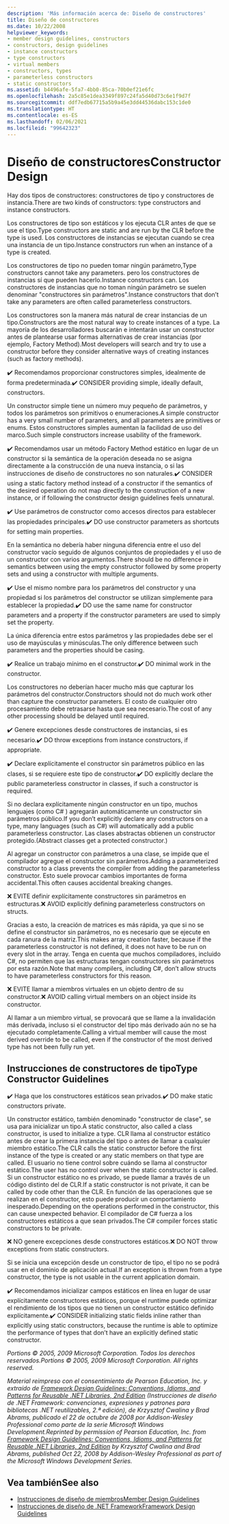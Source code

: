 ```yaml
---
description: 'Más información acerca de: Diseño de constructores'
title: Diseño de constructores
ms.date: 10/22/2008
helpviewer_keywords:
- member design guidelines, constructors
- constructors, design guidelines
- instance constructors
- type constructors
- virtual members
- constructors, types
- parameterless constructors
- static constructors
ms.assetid: b4496afe-5fa7-4bb0-85ca-70b0ef21e6fc
ms.openlocfilehash: 2a5c85e1dea3349f897c24fa5d40d73c6e1f9d7f
ms.sourcegitcommit: ddf7edb67715a5b9a45e3dd44536dabc153c1de0
ms.translationtype: HT
ms.contentlocale: es-ES
ms.lasthandoff: 02/06/2021
ms.locfileid: "99642323"
---
```

# <a name="constructor-design"></a><span data-ttu-id="786dc-103">Diseño de constructores</span><span class="sxs-lookup"><span data-stu-id="786dc-103">Constructor Design</span></span>

<span data-ttu-id="786dc-104">Hay dos tipos de constructores: constructores de tipo y constructores de instancia.</span><span class="sxs-lookup"><span data-stu-id="786dc-104">There are two kinds of constructors: type constructors and instance constructors.</span></span>

<span data-ttu-id="786dc-105">Los constructores de tipo son estáticos y los ejecuta CLR antes de que se use el tipo.</span><span class="sxs-lookup"><span data-stu-id="786dc-105">Type constructors are static and are run by the CLR before the type is used.</span></span> <span data-ttu-id="786dc-106">Los constructores de instancias se ejecutan cuando se crea una instancia de un tipo.</span><span class="sxs-lookup"><span data-stu-id="786dc-106">Instance constructors run when an instance of a type is created.</span></span>

<span data-ttu-id="786dc-107">Los constructores de tipo no pueden tomar ningún parámetro,</span><span class="sxs-lookup"><span data-stu-id="786dc-107">Type constructors cannot take any parameters.</span></span> <span data-ttu-id="786dc-108">pero los constructores de instancias sí que pueden hacerlo.</span><span class="sxs-lookup"><span data-stu-id="786dc-108">Instance constructors can.</span></span> <span data-ttu-id="786dc-109">Los constructores de instancias que no toman ningún parámetro se suelen denominar "constructores sin parámetros".</span><span class="sxs-lookup"><span data-stu-id="786dc-109">Instance constructors that don’t take any parameters are often called parameterless constructors.</span></span>

<span data-ttu-id="786dc-110">Los constructores son la manera más natural de crear instancias de un tipo.</span><span class="sxs-lookup"><span data-stu-id="786dc-110">Constructors are the most natural way to create instances of a type.</span></span> <span data-ttu-id="786dc-111">La mayoría de los desarrolladores buscarán e intentarán usar un constructor antes de plantearse usar formas alternativas de crear instancias (por ejemplo, Factory Method).</span><span class="sxs-lookup"><span data-stu-id="786dc-111">Most developers will search and try to use a constructor before they consider alternative ways of creating instances (such as factory methods).</span></span>

<span data-ttu-id="786dc-112">✔️ Recomendamos proporcionar constructores simples, idealmente de forma predeterminada.</span><span class="sxs-lookup"><span data-stu-id="786dc-112">✔️ CONSIDER providing simple, ideally default, constructors.</span></span>

<span data-ttu-id="786dc-113">Un constructor simple tiene un número muy pequeño de parámetros, y todos los parámetros son primitivos o enumeraciones.</span><span class="sxs-lookup"><span data-stu-id="786dc-113">A simple constructor has a very small number of parameters, and all parameters are primitives or enums.</span></span> <span data-ttu-id="786dc-114">Estos constructores simples aumentan la facilidad de uso del marco.</span><span class="sxs-lookup"><span data-stu-id="786dc-114">Such simple constructors increase usability of the framework.</span></span>

<span data-ttu-id="786dc-115">✔️ Recomendamos usar un método Factory Method estático en lugar de un constructor si la semántica de la operación deseada no se asigna directamente a la construcción de una nueva instancia, o si las instrucciones de diseño de constructores no son naturales.</span><span class="sxs-lookup"><span data-stu-id="786dc-115">✔️ CONSIDER using a static factory method instead of a constructor if the semantics of the desired operation do not map directly to the construction of a new instance, or if following the constructor design guidelines feels unnatural.</span></span>

<span data-ttu-id="786dc-116">✔️ Use parámetros de constructor como accesos directos para establecer las propiedades principales.</span><span class="sxs-lookup"><span data-stu-id="786dc-116">✔️ DO use constructor parameters as shortcuts for setting main properties.</span></span>

<span data-ttu-id="786dc-117">En la semántica no debería haber ninguna diferencia entre el uso del constructor vacío seguido de algunos conjuntos de propiedades y el uso de un constructor con varios argumentos.</span><span class="sxs-lookup"><span data-stu-id="786dc-117">There should be no difference in semantics between using the empty constructor followed by some property sets and using a constructor with multiple arguments.</span></span>

<span data-ttu-id="786dc-118">✔️ Use el mismo nombre para los parámetros del constructor y una propiedad si los parámetros del constructor se utilizan simplemente para establecer la propiedad.</span><span class="sxs-lookup"><span data-stu-id="786dc-118">✔️ DO use the same name for constructor parameters and a property if the constructor parameters are used to simply set the property.</span></span>

<span data-ttu-id="786dc-119">La única diferencia entre estos parámetros y las propiedades debe ser el uso de mayúsculas y minúsculas.</span><span class="sxs-lookup"><span data-stu-id="786dc-119">The only difference between such parameters and the properties should be casing.</span></span>

<span data-ttu-id="786dc-120">✔️ Realice un trabajo mínimo en el constructor.</span><span class="sxs-lookup"><span data-stu-id="786dc-120">✔️ DO minimal work in the constructor.</span></span>

<span data-ttu-id="786dc-121">Los constructores no deberían hacer mucho más que capturar los parámetros del constructor.</span><span class="sxs-lookup"><span data-stu-id="786dc-121">Constructors should not do much work other than capture the constructor parameters.</span></span> <span data-ttu-id="786dc-122">El costo de cualquier otro procesamiento debe retrasarse hasta que sea necesario.</span><span class="sxs-lookup"><span data-stu-id="786dc-122">The cost of any other processing should be delayed until required.</span></span>

<span data-ttu-id="786dc-123">✔️ Genere excepciones desde constructores de instancias, si es necesario.</span><span class="sxs-lookup"><span data-stu-id="786dc-123">✔️ DO throw exceptions from instance constructors, if appropriate.</span></span>

<span data-ttu-id="786dc-124">✔️ Declare explícitamente el constructor sin parámetros público en las clases, si se requiere este tipo de constructor.</span><span class="sxs-lookup"><span data-stu-id="786dc-124">✔️ DO explicitly declare the public parameterless constructor in classes, if such a constructor is required.</span></span>

<span data-ttu-id="786dc-125">Si no declara explícitamente ningún constructor en un tipo, muchos lenguajes (como C# ) agregarán automáticamente un constructor sin parámetros público.</span><span class="sxs-lookup"><span data-stu-id="786dc-125">If you don’t explicitly declare any constructors on a type, many languages (such as C#) will automatically add a public parameterless constructor.</span></span> <span data-ttu-id="786dc-126">Las clases abstractas obtienen un constructor protegido.</span><span class="sxs-lookup"><span data-stu-id="786dc-126">(Abstract classes get a protected constructor.)</span></span>

<span data-ttu-id="786dc-127">Al agregar un constructor con parámetros a una clase, se impide que el compilador agregue el constructor sin parámetros.</span><span class="sxs-lookup"><span data-stu-id="786dc-127">Adding a parameterized constructor to a class prevents the compiler from adding the parameterless constructor.</span></span> <span data-ttu-id="786dc-128">Esto suele provocar cambios importantes de forma accidental.</span><span class="sxs-lookup"><span data-stu-id="786dc-128">This often causes accidental breaking changes.</span></span>

<span data-ttu-id="786dc-129">❌ EVITE definir explícitamente constructores sin parámetros en estructuras.</span><span class="sxs-lookup"><span data-stu-id="786dc-129">❌ AVOID explicitly defining parameterless constructors on structs.</span></span>

<span data-ttu-id="786dc-130">Gracias a esto, la creación de matrices es más rápida, ya que si no se define el constructor sin parámetros, no es necesario que se ejecute en cada ranura de la matriz.</span><span class="sxs-lookup"><span data-stu-id="786dc-130">This makes array creation faster, because if the parameterless constructor is not defined, it does not have to be run on every slot in the array.</span></span> <span data-ttu-id="786dc-131">Tenga en cuenta que muchos compiladores, incluido C#, no permiten que las estructuras tengan constructores sin parámetros por esta razón.</span><span class="sxs-lookup"><span data-stu-id="786dc-131">Note that many compilers, including C#, don’t allow structs to have parameterless constructors for this reason.</span></span>

<span data-ttu-id="786dc-132">❌ EVITE llamar a miembros virtuales en un objeto dentro de su constructor.</span><span class="sxs-lookup"><span data-stu-id="786dc-132">❌ AVOID calling virtual members on an object inside its constructor.</span></span>

<span data-ttu-id="786dc-133">Al llamar a un miembro virtual, se provocará que se llame a la invalidación más derivada, incluso si el constructor del tipo más derivado aún no se ha ejecutado completamente.</span><span class="sxs-lookup"><span data-stu-id="786dc-133">Calling a virtual member will cause the most derived override to be called, even if the constructor of the most derived type has not been fully run yet.</span></span>

## <a name="type-constructor-guidelines"></a><span data-ttu-id="786dc-134">Instrucciones de constructores de tipo</span><span class="sxs-lookup"><span data-stu-id="786dc-134">Type Constructor Guidelines</span></span>

<span data-ttu-id="786dc-135">✔️ Haga que los constructores estáticos sean privados.</span><span class="sxs-lookup"><span data-stu-id="786dc-135">✔️ DO make static constructors private.</span></span>

<span data-ttu-id="786dc-136">Un constructor estático, también denominado "constructor de clase", se usa para inicializar un tipo.</span><span class="sxs-lookup"><span data-stu-id="786dc-136">A static constructor, also called a class constructor, is used to initialize a type.</span></span> <span data-ttu-id="786dc-137">CLR llama al constructor estático antes de crear la primera instancia del tipo o antes de llamar a cualquier miembro estático.</span><span class="sxs-lookup"><span data-stu-id="786dc-137">The CLR calls the static constructor before the first instance of the type is created or any static members on that type are called.</span></span> <span data-ttu-id="786dc-138">El usuario no tiene control sobre cuándo se llama al constructor estático.</span><span class="sxs-lookup"><span data-stu-id="786dc-138">The user has no control over when the static constructor is called.</span></span> <span data-ttu-id="786dc-139">Si un constructor estático no es privado, se puede llamar a través de un código distinto del de CLR.</span><span class="sxs-lookup"><span data-stu-id="786dc-139">If a static constructor is not private, it can be called by code other than the CLR.</span></span> <span data-ttu-id="786dc-140">En función de las operaciones que se realizan en el constructor, esto puede producir un comportamiento inesperado.</span><span class="sxs-lookup"><span data-stu-id="786dc-140">Depending on the operations performed in the constructor, this can cause unexpected behavior.</span></span> <span data-ttu-id="786dc-141">El compilador de C# fuerza a los constructores estáticos a que sean privados.</span><span class="sxs-lookup"><span data-stu-id="786dc-141">The C# compiler forces static constructors to be private.</span></span>

<span data-ttu-id="786dc-142">❌ NO genere excepciones desde constructores estáticos.</span><span class="sxs-lookup"><span data-stu-id="786dc-142">❌ DO NOT throw exceptions from static constructors.</span></span>

<span data-ttu-id="786dc-143">Si se inicia una excepción desde un constructor de tipo, el tipo no se podrá usar en el dominio de aplicación actual.</span><span class="sxs-lookup"><span data-stu-id="786dc-143">If an exception is thrown from a type constructor, the type is not usable in the current application domain.</span></span>

<span data-ttu-id="786dc-144">✔️ Recomendamos inicializar campos estáticos en línea en lugar de usar explícitamente constructores estáticos, porque el runtime puede optimizar el rendimiento de los tipos que no tienen un constructor estático definido explícitamente.</span><span class="sxs-lookup"><span data-stu-id="786dc-144">✔️ CONSIDER initializing static fields inline rather than explicitly using static constructors, because the runtime is able to optimize the performance of types that don’t have an explicitly defined static constructor.</span></span>

<span data-ttu-id="786dc-145">*Portions © 2005, 2009 Microsoft Corporation. Todos los derechos reservados.*</span><span class="sxs-lookup"><span data-stu-id="786dc-145">*Portions © 2005, 2009 Microsoft Corporation. All rights reserved.*</span></span>

<span data-ttu-id="786dc-146">*Material reimpreso con el consentimiento de Pearson Education, Inc. y extraído de [Framework Design Guidelines: Conventions, Idioms, and Patterns for Reusable .NET Libraries, 2nd Edition](https://www.informit.com/store/framework-design-guidelines-conventions-idioms-and-9780321545619) (Instrucciones de diseño de .NET Framework: convenciones, expresiones y patrones para bibliotecas .NET reutilizables, 2.ª edición), de Krzysztof Cwalina y Brad Abrams, publicado el 22 de octubre de 2008 por Addison-Wesley Professional como parte de la serie Microsoft Windows Development.*</span><span class="sxs-lookup"><span data-stu-id="786dc-146">*Reprinted by permission of Pearson Education, Inc. from [Framework Design Guidelines: Conventions, Idioms, and Patterns for Reusable .NET Libraries, 2nd Edition](https://www.informit.com/store/framework-design-guidelines-conventions-idioms-and-9780321545619) by Krzysztof Cwalina and Brad Abrams, published Oct 22, 2008 by Addison-Wesley Professional as part of the Microsoft Windows Development Series.*</span></span>

## <a name="see-also"></a><span data-ttu-id="786dc-147">Vea también</span><span class="sxs-lookup"><span data-stu-id="786dc-147">See also</span></span>

- [<span data-ttu-id="786dc-148">Instrucciones de diseño de miembros</span><span class="sxs-lookup"><span data-stu-id="786dc-148">Member Design Guidelines</span></span>](member.md)
- [<span data-ttu-id="786dc-149">Instrucciones de diseño de .NET Framework</span><span class="sxs-lookup"><span data-stu-id="786dc-149">Framework Design Guidelines</span></span>](index.md)
